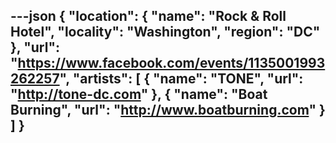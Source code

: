 ---json
{
  "location": {
    "name": "Rock & Roll Hotel",
    "locality": "Washington",
    "region": "DC"
  },
  "url": "https://www.facebook.com/events/1135001993262257",
  "artists": [
    {
      "name": "TONE",
      "url": "http://tone-dc.com"
    },
    {
      "name": "Boat Burning",
      "url": "http://www.boatburning.com"
    }
  ]
}
---
